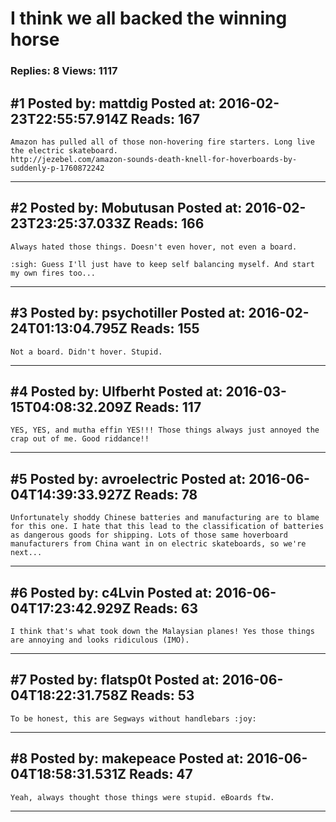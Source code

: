 # I think we all backed the winning horse

### Replies: 8 Views: 1117

## \#1 Posted by: mattdig Posted at: 2016-02-23T22:55:57.914Z Reads: 167

```
Amazon has pulled all of those non-hovering fire starters. Long live the electric skateboard.
http://jezebel.com/amazon-sounds-death-knell-for-hoverboards-by-suddenly-p-1760872242
```

---
## \#2 Posted by: Mobutusan Posted at: 2016-02-23T23:25:37.033Z Reads: 166

```
Always hated those things. Doesn't even hover, not even a board. 

:sigh: Guess I'll just have to keep self balancing myself. And start my own fires too...
```

---
## \#3 Posted by: psychotiller Posted at: 2016-02-24T01:13:04.795Z Reads: 155

```
Not a board. Didn't hover. Stupid.
```

---
## \#4 Posted by: Ulfberht Posted at: 2016-03-15T04:08:32.209Z Reads: 117

```
YES, YES, and mutha effin YES!!! Those things always just annoyed the crap out of me. Good riddance!!
```

---
## \#5 Posted by: avroelectric Posted at: 2016-06-04T14:39:33.927Z Reads: 78

```
Unfortunately shoddy Chinese batteries and manufacturing are to blame for this one. I hate that this lead to the classification of batteries as dangerous goods for shipping. Lots of those same hoverboard manufacturers from China want in on electric skateboards, so we're next...
```

---
## \#6 Posted by: c4Lvin Posted at: 2016-06-04T17:23:42.929Z Reads: 63

```
I think that's what took down the Malaysian planes! Yes those things are annoying and looks ridiculous (IMO).
```

---
## \#7 Posted by: flatsp0t Posted at: 2016-06-04T18:22:31.758Z Reads: 53

```
To be honest, this are Segways without handlebars :joy:
```

---
## \#8 Posted by: makepeace Posted at: 2016-06-04T18:58:31.531Z Reads: 47

```
Yeah, always thought those things were stupid. eBoards ftw.
```

---
